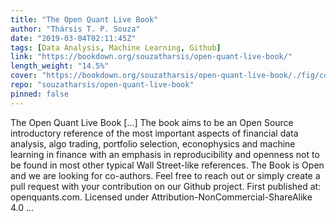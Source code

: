 ```yaml
---
title: "The Open Quant Live Book"
author: "Thársis T. P. Souza"
date: "2019-03-04T02:11:45Z"
tags: [Data Analysis, Machine Learning, Github]
link: "https://bookdown.org/souzatharsis/open-quant-live-book/"
length_weight: "14.5%"
cover: "https://bookdown.org/souzatharsis/open-quant-live-book/./fig/cover1.jpg"
repo: "souzatharsis/open-quant-live-book"
pinned: false
---
```


The Open Quant Live Book [...] The book aims to be an Open Source introductory reference of the most important aspects of financial data analysis, algo trading, portfolio selection, econophysics and machine learning in finance with an emphasis in reproducibility and openness not to be found in most other typical Wall Street-like references. The Book is Open and we are looking for co-authors. Feel free to reach out or simply create a pull request with your contribution on our Github project. First published at: openquants.com. Licensed under Attribution-NonCommercial-ShareAlike 4.0 ...
